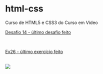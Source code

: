 # html-css
 Curso de HTML5 e CSS3 do Curso em Vídeo
<br>
 <p>
 <a href="https://felipejlc.github.io/html-css/desafios/d014/index.html" target="blank"> Desafio 14 - último desafio feito</a>
 </p>

 <br>

 <p>
 <a href="https://felipejlc.github.io/html-css/exercicios/ex026/mq005/index.html" target="blank"> Ex26 - último exercício feito</a>
 </p>

 <br>

 <img src="https://felipejlc.github.io/html-css/exercicios/imagens/google.png">